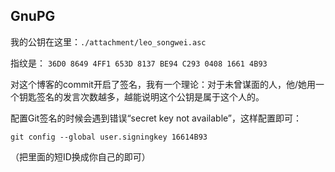 GnuPG
-----

我的公钥在这里：`./attachment/leo_songwei.asc`

指纹是：
`36D0 8649 4FF1 653D 8137 BE94 C293 0408 1661 4B93`

对这个博客的commit开启了签名，我有一个理论：对于未曾谋面的人，他/她用一个钥匙签名的发言次数越多，越能说明这个公钥是属于这个人的。

配置Git签名的时候会遇到错误“secret key not available”，这样配置即可：

`git config --global user.signingkey 16614B93`

（把里面的短ID换成你自己的即可）
